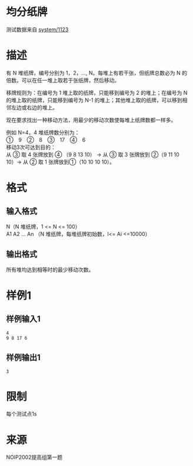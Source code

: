 
# 均分纸牌

> 
测试数据来自 [system/1123](/p/1123)


# 描述

有 N 堆纸牌，编号分别为 1，2，…, N。每堆上有若干张，但纸牌总数必为 N 的倍数。可以在任一堆上取若于张纸牌，然后移动。

移牌规则为：在编号为 1 堆上取的纸牌，只能移到编号为 2 的堆上；在编号为 N 的堆上取的纸牌，只能移到编号为 N-1 的堆上；其他堆上取的纸牌，可以移到相邻左边或右边的堆上。

现在要求找出一种移动方法，用最少的移动次数使每堆上纸牌数都一样多。

例如 N=4，4 堆纸牌数分别为：<br/>
①　9　②　8　③　17　④　6<br/>
移动3次可达到目的：<br/>
从 ③ 取 4 张牌放到 ④ （9 8 13 10） -&gt; 从 ③ 取 3 张牌放到 ②（9 11 10 10）-&gt; 从 ② 取 1 张牌放到①（10 10 10 10）。

# 格式

## 输入格式

N（N 堆纸牌，1 &lt;= N &lt;= 100）<br/>
A1 A2 … An （N 堆纸牌，每堆纸牌初始数，l&lt;= Ai &lt;=10000）

## 输出格式

所有堆均达到相等时的最少移动次数。

# 样例1

## 样例输入1

```
4
9 8 17 6

```

## 样例输出1

```
3

```

# 限制

每个测试点1s

# 来源

NOIP2002提高组第一题
